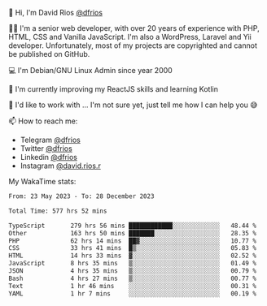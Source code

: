 👋 Hi, I'm David Rios [@dfrios](https://github.com/dfrios)

👨‍💻 I'm a senior web developer, with over 20 years of experience with PHP, HTML, CSS and Vanilla JavaScript. I'm also a WordPress, Laravel and Yii developer. Unfortunately, most of my projects are copyrighted and cannot be published on GitHub.

💻 I'm Debian/GNU Linux Admin since year 2000

🌱 I'm currently improving my ReactJS skills and learning Kotlin

💞️ I'd like to work with ... I'm not sure yet, just tell me how I can help you 😅


📫 How to reach me:
* Telegram [@dfrios](https://t.me/dfrios)
* Twitter [@dfrios](https://twitter.com/dfrios)
* Linkedin [@dfrios](https://linkedin.com/in/dfrios)
* Instagram [@david.rios.r](https://instagram.com/david.rios.r)



My WakaTime stats:
<!--START_SECTION:waka-->

```txt
From: 23 May 2023 - To: 28 December 2023

Total Time: 577 hrs 52 mins

TypeScript       279 hrs 56 mins ████████████░░░░░░░░░░░░░   48.44 %
Other            163 hrs 50 mins ███████░░░░░░░░░░░░░░░░░░   28.35 %
PHP              62 hrs 14 mins  ██▓░░░░░░░░░░░░░░░░░░░░░░   10.77 %
CSS              33 hrs 41 mins  █▒░░░░░░░░░░░░░░░░░░░░░░░   05.83 %
HTML             14 hrs 33 mins  ▓░░░░░░░░░░░░░░░░░░░░░░░░   02.52 %
JavaScript       8 hrs 35 mins   ▒░░░░░░░░░░░░░░░░░░░░░░░░   01.49 %
JSON             4 hrs 35 mins   ▒░░░░░░░░░░░░░░░░░░░░░░░░   00.79 %
Bash             4 hrs 27 mins   ▒░░░░░░░░░░░░░░░░░░░░░░░░   00.77 %
Text             1 hr 46 mins    ░░░░░░░░░░░░░░░░░░░░░░░░░   00.31 %
YAML             1 hr 7 mins     ░░░░░░░░░░░░░░░░░░░░░░░░░   00.19 %
```

<!--END_SECTION:waka-->
